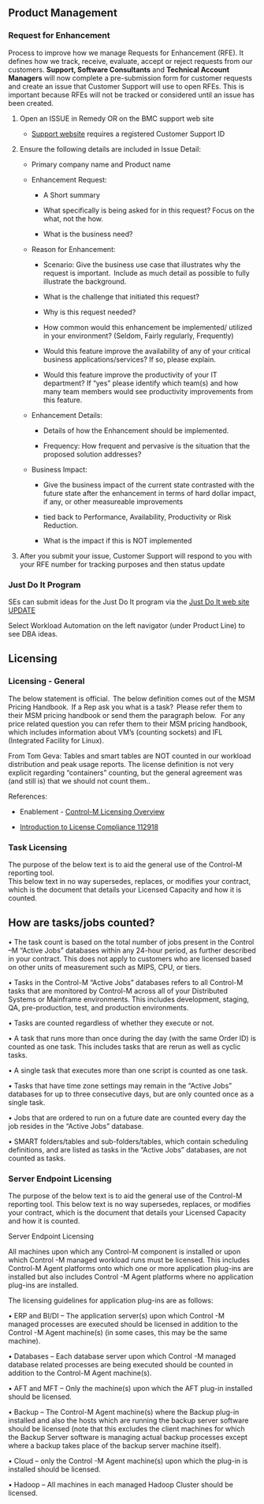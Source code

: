 ## Product Management

### Request for Enhancement

Process to improve how we manage Requests for Enhancement (RFE). It defines how we track, receive, evaluate, accept or reject requests from our customers.  **Support, Software Consultants** and **Technical Account Managers** will now complete a pre-submission form for customer requests and create an issue that Customer Support will use to open RFEs. This is important because RFEs will not be tracked or considered until an issue has been created.

1.  Open an ISSUE in Remedy OR on the BMC support web site

    * [Support website](http://www.bmc.com/available/submit-new-issue.html) requires a registered Customer Support ID

2. Ensure the following details are included in Issue Detail:

    * Primary company name and Product name

    * Enhancement Request:  

        * A Short summary

        * What specifically is being asked for in this request? Focus on the what, not the how.

        * What is the business need?  

    * Reason for Enhancement:  

        * Scenario: Give the business use case that illustrates why the request is important.  Include as much detail as possible to fully illustrate the background.

        * What is the challenge that initiated this request?

        * Why is this request needed?

        * How common would this enhancement be implemented/ utilized in your environment? (Seldom, Fairly regularly, Frequently)  

        * Would this feature improve the availability of any of your critical business applications/services? If so, please explain.

        * Would this feature improve the productivity of your IT department? If “yes” please identify which team(s) and how many team members would see productivity improvements
        from this feature.

    * Enhancement Details:

        * Details of how the Enhancement should be implemented.

        * Frequency: How frequent and pervasive is the situation that the proposed solution addresses?

    * Business Impact:  

        * Give the business impact of the current state contrasted with the future state after the enhancement in terms of hard dollar impact, if any, or other measureable improvements

        * tied back to Performance, Availability, Productivity or Risk Reduction.  

        * What is the impact if this is NOT implemented

3. After you submit your issue, Customer Support will respond to you with your RFE number for tracking purposes and then status update

### Just Do It Program

SEs can submit ideas for the Just Do It program via the [Just Do It web site UPDATE](https://bmcsoftware.sharepoint.com/Lists/SiteMigrationTracker/DispForm.aspx?ID=566)

Select Workload Automation on the left navigator (under Product Line) to see DBA ideas.

## Licensing

### Licensing - General

The below statement is official.  The below definition comes out of the MSM Pricing Handbook.  If a Rep ask you what is a task?  Please refer them to their MSM pricing handbook or send them the paragraph below.   For any price related question you can refer them to their MSM pricing handbook, which includes information about VM’s (counting sockets) and IFL (Integrated Facility for Linux).

From Tom Geva:   Tables and smart tables are NOT counted in our workload distribution and peak usage reports. The license definition is not very explicit regarding “containers” counting, but the general agreement was (and still is) that we should not count them..  

References:
* Enablement - [Control-M Licensing Overview](https://bmc.seismic.com/X5/#/doccenter/b865d66b-fe9c-49b7-bcad-4149d287f62e/doc/%252Fddc3232fcf-fce7-4cc4-87e1-6aad751f29d0%252Fdd99992505-a164-47e4-872c-f761bd6afe06%252Fdd1fc17667-aa70-4d6f-9729-87a4590fa7eb%252Fldbe4031c6-a17c-4ca4-b893-c09eccffa010%252Flde5b6a535-ac45-4028-a03d-d9a61c862b16%252Flfaefcb0d4-99cb-42d6-acff-a754dd543dfe//?mode=view&searchId=49654f73-c354-4977-abb9-9dbbc5b14cf9)

* [Introduction to License Compliance 112918](https://bmc.seismic.com/X5/#/doccenter/b865d66b-fe9c-49b7-bcad-4149d287f62e/doc/%252Fdd61b220ce-ebc8-4725-abae-3c23b4a58ed1%252Fdd533955fc-1812-429b-aa5b-4f8ef8b398e1%252Flf13002235-0cf3-49b3-8be5-5e8817420258//?mode=view&searchId=d238ee19-d792-4fc8-b996-b4dd645ff4a1)

### Task Licensing

The purpose of the below text is to aid the general use of the Control-M reporting tool.  
This below text in no way supersedes, replaces, or modifies your contract, which is the document that details
your Licensed Capacity and how it is counted.


How are tasks/jobs counted?
--------------------------------

•   The task count is based on the  total number of jobs present in  the Control –M “Active Jobs” databases  within any 24-hour period,
as further described in your contract.
This does not apply to customers who are licensed based on other units of measurement  such as MIPS, CPU, or tiers.

•   Tasks in the Control-M “Active Jobs” databases  refers to all Control-M tasks that are monitored by Control-M across all of your
Distributed Systems or Mainframe environments.
This includes development, staging, QA, pre-production, test, and production environments.

•   Tasks are counted regardless of whether they execute or not.

•   A task that runs more than once during the day (with the same Order ID) is counted as one task.  This includes tasks that are rerun
as well as cyclic tasks.

•   A single task that executes more than one script is counted as one task.

•   Tasks that have time zone settings may remain in the “Active Jobs” databases for up to three consecutive days, but are only counted
once as a single task.

•   Jobs that are ordered to run on a future date are counted every day the job resides in the “Active Jobs” database.

•   SMART folders/tables and sub-folders/tables, which contain scheduling definitions, and are listed as tasks in the “Active Jobs”
databases, are not counted as tasks.

### Server Endpoint Licensing

The purpose of the below text is to aid the general use of the Control-M reporting tool.
This below text is no way supersedes, replaces, or modifies your contract, which is the document that details your Licensed Capacity and how it is counted.

Server Endpoint Licensing

All machines upon which any Control-M component is installed or upon which Control -M managed workload runs must be licensed.
This includes Control-M Agent platforms onto which one or more application plug-ins are installed but also includes Control -M Agent
platforms where no application plug-ins are installed.

The licensing guidelines for application plug-ins are as follows:

•   ERP and BI/DI – The application server(s) upon which Control -M managed processes are executed should be licensed in
   addition to the Control -M Agent machine(s) (in some cases, this may be the same machine).

•   Databases – Each database server upon which Control -M managed database related processes are being executed should
   be counted in addition to the Control-M Agent machine(s).

•   AFT and MFT – Only the machine(s) upon which the AFT plug-in installed should be licensed.

•   Backup – The Control-M Agent machine(s) where the Backup plug-in installed and also the hosts which are running
   the backup server software should be licensed (note that this excludes the client machines for which the Backup Server software is
   managing actual backup processes except where a backup takes place of the backup server machine itself).

•   Cloud – only the Control -M Agent machine(s) upon which the plug-in is installed should be
   licensed.

•   Hadoop – All machines in each managed Hadoop Cluster should be licensed.
